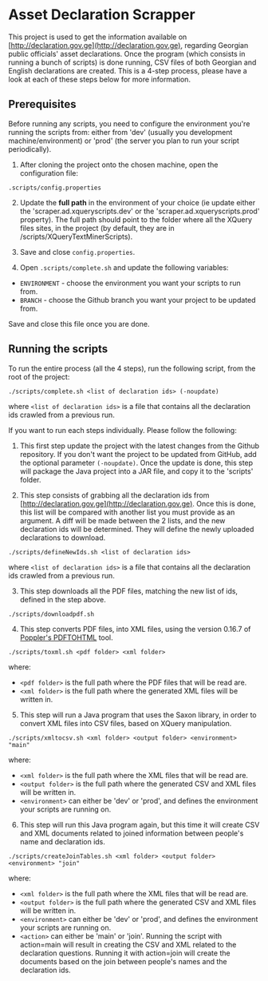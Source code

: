 Asset Declaration Scrapper
==========================

This project is used to get the information available on [http://declaration.gov.ge](http://declaration.gov.ge), regarding Georgian public officials' asset declarations. Once the program (which consists in running a bunch of scripts) is done running, CSV files of both Georgian and English declarations are created. This is a 4-step process, please have a look at each of these steps below for more information.

Prerequisites
-------------

Before running any scripts, you need to configure the environment you're running the scripts from: either from 'dev' (usually you development machine/environment) or 'prod' (the server you plan to run your script periodically).

1) After cloning the project onto the chosen machine, open the configuration file:

`.scripts/config.properties` 

2) Update the <b>full path</b> in the environment of your choice (ie update either the 'scraper.ad.xqueryscripts.dev' or the 'scraper.ad.xqueryscripts.prod' property).
The full path should point to the folder where all the XQuery files sites, in the project (by default, they are in /scripts/XQueryTextMinerScripts).

3) Save and close `config.properties`.

4) Open `.scripts/complete.sh` and update the following variables:

- `ENVIRONMENT` - choose the environment you want your scripts to run from.
- `BRANCH` - choose the Github branch you want your project to be updated from.

Save and close this file once you are done.

Running the scripts
-------------------

To run the entire process (all the 4 steps), run the following script, from the root of the project:

`./scripts/complete.sh <list of declaration ids> (-noupdate)`

where `<list of declaration ids>` is a file that contains all the declaration ids crawled from a previous run. 

If you want to run each steps individually. Please follow the following:

1) This first step update the project with the latest changes from the Github repository. If you don't want the project to be updated from GitHub, add the optional parameter `(-noupdate)`.
Once the update is done, this step will package the Java project into a JAR file, and copy it to the 'scripts' folder.

2) This step consists of grabbing all the declaration ids from [http://declaration.gov.ge](http://declaration.gov.ge). Once this is done, this list will be compared with another list you must provide as an argument. A diff will be made between the 2 lists, and the new declaration ids will be determined. They will define the newly uploaded declarations to download.

`./scripts/defineNewIds.sh <list of declaration ids>`

where `<list of declaration ids>` is a file that contains all the declaration ids crawled from a previous run. 

3) This step downloads all the PDF files, matching the new list of ids, defined in the step above.

`./scripts/downloadpdf.sh`

4) This step converts PDF files, into XML files, using the version 0.16.7 of [Poppler's PDFTOHTML](http://www.linuxfromscratch.org/blfs/view/svn/general/poppler.html) tool.

`./scripts/toxml.sh <pdf folder> <xml folder>`

where:

- `<pdf folder>` is the full path where the PDF files that will be read are.
- `<xml folder>` is the full path where the generated XML files will be written in.

5) This step will run a Java program that uses the Saxon library, in order to convert XML files into CSV files, based on XQuery manipulation.

`./scripts/xmltocsv.sh <xml folder> <output folder> <environment> "main"`

where:

- `<xml folder>` is the full path where the XML files that will be read are.
- `<output folder>` is the full path where the generated CSV and XML files will be written in.
- `<environment>` can either be 'dev' or 'prod', and defines the environment your scripts are running on.

6) This step will run this Java program again, but this time it will create CSV and XML documents related to joined information between people's name and declaration ids.

`./scripts/createJoinTables.sh <xml folder> <output folder> <environment> "join"`

where:

- `<xml folder>` is the full path where the XML files that will be read are.
- `<output folder>` is the full path where the generated CSV and XML files will be written in.
- `<environment>` can either be 'dev' or 'prod', and defines the environment your scripts are running on.
- `<action>` can either be 'main' or 'join'. Running the script with action=main will result in creating the CSV and XML related to the declaration questions. Running it with action=join will create the documents based on the join between people's names and the declaration ids. 
